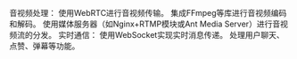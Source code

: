 音视频处理：
使用WebRTC进行音视频传输。
集成FFmpeg等库进行音视频编码和解码。
使用媒体服务器（如Nginx+RTMP模块或Ant Media Server）进行音视频流的分发。
实时通信：
使用WebSocket实现实时消息传递。
处理用户聊天、点赞、弹幕等功能。
